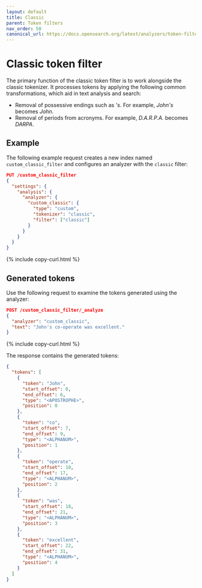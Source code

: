 ```yaml
---
layout: default
title: Classic
parent: Token filters
nav_order: 50
canonical_url: https://docs.opensearch.org/latest/analyzers/token-filters/classic/
---
```


# Classic token filter

The primary function of the classic token filter is to work alongside the classic tokenizer. It processes tokens by applying the following common transformations, which aid in text analysis and search:
 - Removal of possessive endings such as *'s*. For example, *John's* becomes *John*.
 - Removal of periods from acronyms. For example, *D.A.R.P.A.* becomes *DARPA*.


## Example

The following example request creates a new index named `custom_classic_filter` and configures an analyzer with the `classic` filter:

```json
PUT /custom_classic_filter
{
  "settings": {
    "analysis": {
      "analyzer": {
        "custom_classic": {
          "type": "custom",
          "tokenizer": "classic",
          "filter": ["classic"]
        }
      }
    }
  }
}
```
{% include copy-curl.html %}

## Generated tokens

Use the following request to examine the tokens generated using the analyzer:

```json
POST /custom_classic_filter/_analyze
{
  "analyzer": "custom_classic",
  "text": "John's co-operate was excellent."
}
```
{% include copy-curl.html %}

The response contains the generated tokens:

```json
{
  "tokens": [
    {
      "token": "John",
      "start_offset": 0,
      "end_offset": 6,
      "type": "<APOSTROPHE>",
      "position": 0
    },
    {
      "token": "co",
      "start_offset": 7,
      "end_offset": 9,
      "type": "<ALPHANUM>",
      "position": 1
    },
    {
      "token": "operate",
      "start_offset": 10,
      "end_offset": 17,
      "type": "<ALPHANUM>",
      "position": 2
    },
    {
      "token": "was",
      "start_offset": 18,
      "end_offset": 21,
      "type": "<ALPHANUM>",
      "position": 3
    },
    {
      "token": "excellent",
      "start_offset": 22,
      "end_offset": 31,
      "type": "<ALPHANUM>",
      "position": 4
    }
  ]
}
```

